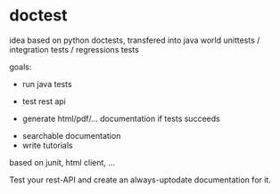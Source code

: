 doctest
=======

idea based on python doctests, transfered into java world
unittests / integration tests / regressions tests


goals:
- run java tests
 * test rest api
- generate html/pdf/... documentation if tests succeeds
 * searchable documentation
 * write tutorials



based on junit, html client, ...

Test your rest-API and create an always-uptodate documentation for it.
